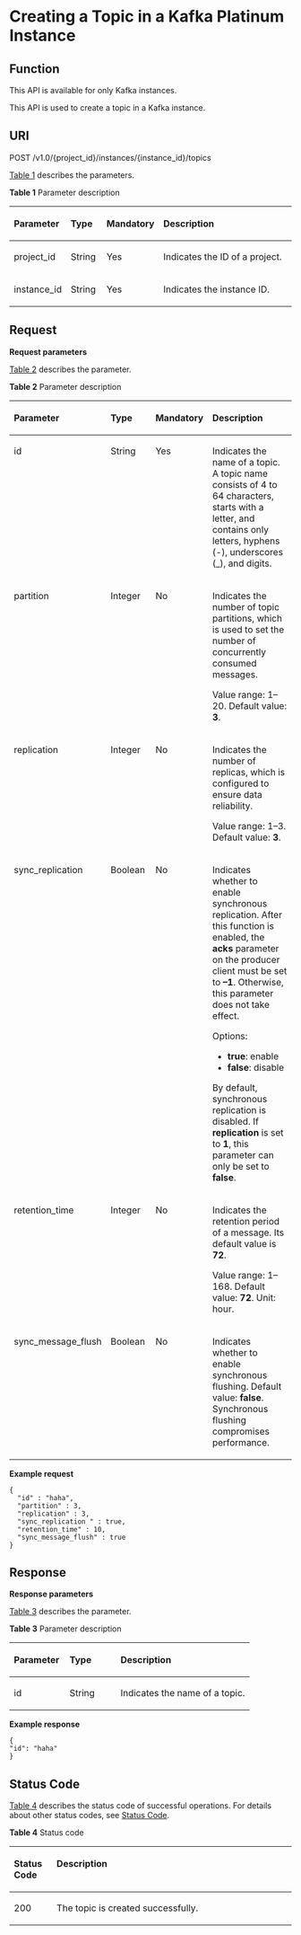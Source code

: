 # Creating a Topic in a Kafka Platinum Instance<a name="EN-US_TOPIC_0128036928"></a>

## Function<a name="section281017251256"></a>

This API is available for only Kafka instances.

This API is used to create a topic in a Kafka instance.

## URI<a name="section133368463119"></a>

POST /v1.0/\{project\_id\}/instances/\{instance\_id\}/topics

[Table 1](#table5338194611119)  describes the parameters.

**Table  1**  Parameter description

<a name="table5338194611119"></a>
<table><thead align="left"><tr id="row84911646141118"><th class="cellrowborder" valign="top" width="16%" id="mcps1.2.5.1.1"><p id="p1449164691113"><a name="p1449164691113"></a><a name="p1449164691113"></a>Parameter</p>
</th>
<th class="cellrowborder" valign="top" width="13%" id="mcps1.2.5.1.2"><p id="p2491164601115"><a name="p2491164601115"></a><a name="p2491164601115"></a>Type</p>
</th>
<th class="cellrowborder" valign="top" width="12%" id="mcps1.2.5.1.3"><p id="p144911646191112"><a name="p144911646191112"></a><a name="p144911646191112"></a>Mandatory</p>
</th>
<th class="cellrowborder" valign="top" width="59%" id="mcps1.2.5.1.4"><p id="p74911246171112"><a name="p74911246171112"></a><a name="p74911246171112"></a>Description</p>
</th>
</tr>
</thead>
<tbody><tr id="row144911946201115"><td class="cellrowborder" valign="top" width="16%" headers="mcps1.2.5.1.1 "><p id="p349174618112"><a name="p349174618112"></a><a name="p349174618112"></a>project_id</p>
</td>
<td class="cellrowborder" valign="top" width="13%" headers="mcps1.2.5.1.2 "><p id="p949114651114"><a name="p949114651114"></a><a name="p949114651114"></a>String</p>
</td>
<td class="cellrowborder" valign="top" width="12%" headers="mcps1.2.5.1.3 "><p id="p1949117464112"><a name="p1949117464112"></a><a name="p1949117464112"></a>Yes</p>
</td>
<td class="cellrowborder" valign="top" width="59%" headers="mcps1.2.5.1.4 "><p id="p849114621111"><a name="p849114621111"></a><a name="p849114621111"></a>Indicates the ID of a project.</p>
</td>
</tr>
<tr id="row54910467110"><td class="cellrowborder" valign="top" width="16%" headers="mcps1.2.5.1.1 "><p id="p6491174620116"><a name="p6491174620116"></a><a name="p6491174620116"></a>instance_id</p>
</td>
<td class="cellrowborder" valign="top" width="13%" headers="mcps1.2.5.1.2 "><p id="p2491184671114"><a name="p2491184671114"></a><a name="p2491184671114"></a>String</p>
</td>
<td class="cellrowborder" valign="top" width="12%" headers="mcps1.2.5.1.3 "><p id="p1549164610114"><a name="p1549164610114"></a><a name="p1549164610114"></a>Yes</p>
</td>
<td class="cellrowborder" valign="top" width="59%" headers="mcps1.2.5.1.4 "><p id="p3491144613110"><a name="p3491144613110"></a><a name="p3491144613110"></a>Indicates the instance ID.</p>
</td>
</tr>
</tbody>
</table>

## Request<a name="section8345124651115"></a>

**Request parameters**

[Table 2](#table14347154691119)  describes the parameter.

**Table  2**  Parameter description

<a name="table14347154691119"></a>
<table><thead align="left"><tr id="row154923465114"><th class="cellrowborder" valign="top" width="17%" id="mcps1.2.5.1.1"><p id="p204921146111112"><a name="p204921146111112"></a><a name="p204921146111112"></a>Parameter</p>
</th>
<th class="cellrowborder" valign="top" width="18%" id="mcps1.2.5.1.2"><p id="p13492104681119"><a name="p13492104681119"></a><a name="p13492104681119"></a>Type</p>
</th>
<th class="cellrowborder" valign="top" width="12%" id="mcps1.2.5.1.3"><p id="p13492124651111"><a name="p13492124651111"></a><a name="p13492124651111"></a>Mandatory</p>
</th>
<th class="cellrowborder" valign="top" width="53%" id="mcps1.2.5.1.4"><p id="p9492154601120"><a name="p9492154601120"></a><a name="p9492154601120"></a>Description</p>
</th>
</tr>
</thead>
<tbody><tr id="row18492646191114"><td class="cellrowborder" valign="top" width="17%" headers="mcps1.2.5.1.1 "><p id="p749214615115"><a name="p749214615115"></a><a name="p749214615115"></a>id</p>
</td>
<td class="cellrowborder" valign="top" width="18%" headers="mcps1.2.5.1.2 "><p id="p449294631114"><a name="p449294631114"></a><a name="p449294631114"></a>String</p>
</td>
<td class="cellrowborder" valign="top" width="12%" headers="mcps1.2.5.1.3 "><p id="p16492846161110"><a name="p16492846161110"></a><a name="p16492846161110"></a>Yes</p>
</td>
<td class="cellrowborder" valign="top" width="53%" headers="mcps1.2.5.1.4 "><p id="p12492124681111"><a name="p12492124681111"></a><a name="p12492124681111"></a>Indicates the name of a topic. A topic name consists of 4 to 64 characters, starts with a letter, and contains only letters, hyphens (-), underscores (_), and digits.</p>
</td>
</tr>
<tr id="row1749224618119"><td class="cellrowborder" valign="top" width="17%" headers="mcps1.2.5.1.1 "><p id="p449224615114"><a name="p449224615114"></a><a name="p449224615114"></a>partition</p>
</td>
<td class="cellrowborder" valign="top" width="18%" headers="mcps1.2.5.1.2 "><p id="p164921446121117"><a name="p164921446121117"></a><a name="p164921446121117"></a>Integer</p>
</td>
<td class="cellrowborder" valign="top" width="12%" headers="mcps1.2.5.1.3 "><p id="p12492204613114"><a name="p12492204613114"></a><a name="p12492204613114"></a>No</p>
</td>
<td class="cellrowborder" valign="top" width="53%" headers="mcps1.2.5.1.4 "><p id="p9494846151117"><a name="p9494846151117"></a><a name="p9494846151117"></a>Indicates the number of topic partitions, which is used to set the number of concurrently consumed messages.</p>
<p id="p74941746121117"><a name="p74941746121117"></a><a name="p74941746121117"></a>Value range: 1–20. Default value: <strong id="b11262153841617"><a name="b11262153841617"></a><a name="b11262153841617"></a>3</strong>.</p>
</td>
</tr>
<tr id="row3494346171114"><td class="cellrowborder" valign="top" width="17%" headers="mcps1.2.5.1.1 "><p id="p04947464119"><a name="p04947464119"></a><a name="p04947464119"></a>replication</p>
</td>
<td class="cellrowborder" valign="top" width="18%" headers="mcps1.2.5.1.2 "><p id="p154941346121115"><a name="p154941346121115"></a><a name="p154941346121115"></a>Integer</p>
</td>
<td class="cellrowborder" valign="top" width="12%" headers="mcps1.2.5.1.3 "><p id="p1449420463110"><a name="p1449420463110"></a><a name="p1449420463110"></a>No</p>
</td>
<td class="cellrowborder" valign="top" width="53%" headers="mcps1.2.5.1.4 "><p id="p1149414601112"><a name="p1149414601112"></a><a name="p1149414601112"></a>Indicates the number of replicas, which is configured to ensure data reliability.</p>
<p id="p16494646181112"><a name="p16494646181112"></a><a name="p16494646181112"></a>Value range: 1–3. Default value: <strong id="b8302226162311"><a name="b8302226162311"></a><a name="b8302226162311"></a>3</strong>.</p>
</td>
</tr>
<tr id="row5439123414418"><td class="cellrowborder" valign="top" width="17%" headers="mcps1.2.5.1.1 "><p id="p126894217446"><a name="p126894217446"></a><a name="p126894217446"></a>sync_replication</p>
</td>
<td class="cellrowborder" valign="top" width="18%" headers="mcps1.2.5.1.2 "><p id="p12681342184417"><a name="p12681342184417"></a><a name="p12681342184417"></a>Boolean</p>
</td>
<td class="cellrowborder" valign="top" width="12%" headers="mcps1.2.5.1.3 "><p id="p102687426440"><a name="p102687426440"></a><a name="p102687426440"></a>No</p>
</td>
<td class="cellrowborder" valign="top" width="53%" headers="mcps1.2.5.1.4 "><p id="p62689423441"><a name="p62689423441"></a><a name="p62689423441"></a>Indicates whether to enable synchronous replication. After this function is enabled, the <strong id="b612714530233"><a name="b612714530233"></a><a name="b612714530233"></a>acks</strong> parameter on the producer client must be set to <strong id="b163774562239"><a name="b163774562239"></a><a name="b163774562239"></a>–1</strong>. Otherwise, this parameter does not take effect.</p>
<p id="p1822717394320"><a name="p1822717394320"></a><a name="p1822717394320"></a>Options:</p>
<a name="ul2046195510424"></a><a name="ul2046195510424"></a><ul id="ul2046195510424"><li><strong id="b862519318216"><a name="b862519318216"></a><a name="b862519318216"></a>true</strong>: enable</li><li><strong id="b161724916224"><a name="b161724916224"></a><a name="b161724916224"></a>false</strong>: disable</li></ul>
<p id="p19830254247"><a name="p19830254247"></a><a name="p19830254247"></a>By default, synchronous replication is disabled. If <strong id="b3317171162320"><a name="b3317171162320"></a><a name="b3317171162320"></a>replication</strong> is set to <strong id="b3318513102317"><a name="b3318513102317"></a><a name="b3318513102317"></a>1</strong>, this parameter can only be set to <strong id="b818381715233"><a name="b818381715233"></a><a name="b818381715233"></a>false</strong>.</p>
</td>
</tr>
<tr id="row4494846201111"><td class="cellrowborder" valign="top" width="17%" headers="mcps1.2.5.1.1 "><p id="p6494134661119"><a name="p6494134661119"></a><a name="p6494134661119"></a>retention_time</p>
</td>
<td class="cellrowborder" valign="top" width="18%" headers="mcps1.2.5.1.2 "><p id="p194941446151118"><a name="p194941446151118"></a><a name="p194941446151118"></a>Integer</p>
</td>
<td class="cellrowborder" valign="top" width="12%" headers="mcps1.2.5.1.3 "><p id="p549413462117"><a name="p549413462117"></a><a name="p549413462117"></a>No</p>
</td>
<td class="cellrowborder" valign="top" width="53%" headers="mcps1.2.5.1.4 "><p id="p8494184661118"><a name="p8494184661118"></a><a name="p8494184661118"></a>Indicates the retention period of a message. Its default value is <strong id="b1195453154817"><a name="b1195453154817"></a><a name="b1195453154817"></a>72</strong>.</p>
<p id="p12494546161116"><a name="p12494546161116"></a><a name="p12494546161116"></a>Value range: 1–168. Default value: <strong id="b197211520162413"><a name="b197211520162413"></a><a name="b197211520162413"></a>72</strong>. Unit: hour.</p>
</td>
</tr>
<tr id="row1049444651117"><td class="cellrowborder" valign="top" width="17%" headers="mcps1.2.5.1.1 "><p id="p114941646151117"><a name="p114941646151117"></a><a name="p114941646151117"></a>sync_message_flush</p>
</td>
<td class="cellrowborder" valign="top" width="18%" headers="mcps1.2.5.1.2 "><p id="p2049413469114"><a name="p2049413469114"></a><a name="p2049413469114"></a>Boolean</p>
</td>
<td class="cellrowborder" valign="top" width="12%" headers="mcps1.2.5.1.3 "><p id="p049494615110"><a name="p049494615110"></a><a name="p049494615110"></a>No</p>
</td>
<td class="cellrowborder" valign="top" width="53%" headers="mcps1.2.5.1.4 "><p id="p19494144617119"><a name="p19494144617119"></a><a name="p19494144617119"></a>Indicates whether to enable synchronous flushing. Default value: <strong id="b151438394241"><a name="b151438394241"></a><a name="b151438394241"></a>false</strong>. Synchronous flushing compromises performance.</p>
</td>
</tr>
</tbody>
</table>

**Example request**

```
{
  "id" : "haha", 
  "partition" : 3, 
  "replication" : 3, 
  "sync_replication " : true, 
  "retention_time" : 10, 
  "sync_message_flush" : true
}
```

## Response<a name="section837314461114"></a>

**Response parameters**

[Table 3](#table113758463117)  describes the parameter.

**Table  3**  Parameter description

<a name="table113758463117"></a>
<table><thead align="left"><tr id="row049524619114"><th class="cellrowborder" valign="top" width="23.23%" id="mcps1.2.4.1.1"><p id="p154951446141113"><a name="p154951446141113"></a><a name="p154951446141113"></a>Parameter</p>
</th>
<th class="cellrowborder" valign="top" width="21.21%" id="mcps1.2.4.1.2"><p id="p9495174614117"><a name="p9495174614117"></a><a name="p9495174614117"></a>Type</p>
</th>
<th class="cellrowborder" valign="top" width="55.559999999999995%" id="mcps1.2.4.1.3"><p id="p949515469114"><a name="p949515469114"></a><a name="p949515469114"></a>Description</p>
</th>
</tr>
</thead>
<tbody><tr id="row16495194631111"><td class="cellrowborder" valign="top" width="23.23%" headers="mcps1.2.4.1.1 "><p id="p649554610116"><a name="p649554610116"></a><a name="p649554610116"></a>id</p>
</td>
<td class="cellrowborder" valign="top" width="21.21%" headers="mcps1.2.4.1.2 "><p id="p19495184671120"><a name="p19495184671120"></a><a name="p19495184671120"></a>String</p>
</td>
<td class="cellrowborder" valign="top" width="55.559999999999995%" headers="mcps1.2.4.1.3 "><p id="p44956464114"><a name="p44956464114"></a><a name="p44956464114"></a>Indicates the name of a topic.</p>
</td>
</tr>
</tbody>
</table>

**Example response**

```
{  
"id": "haha"
}
```

## Status Code<a name="section5381204691118"></a>

[Table 4](#table4381154610118)  describes the status code of successful operations. For details about other status codes, see  [Status Code](status-code.md).

**Table  4**  Status code

<a name="table4381154610118"></a>
<table><thead align="left"><tr id="row549534661115"><th class="cellrowborder" valign="top" width="15.15%" id="mcps1.2.3.1.1"><p id="p13495134691117"><a name="p13495134691117"></a><a name="p13495134691117"></a>Status Code</p>
</th>
<th class="cellrowborder" valign="top" width="84.85000000000001%" id="mcps1.2.3.1.2"><p id="p11496174618117"><a name="p11496174618117"></a><a name="p11496174618117"></a>Description</p>
</th>
</tr>
</thead>
<tbody><tr id="row14965461118"><td class="cellrowborder" valign="top" width="15.15%" headers="mcps1.2.3.1.1 "><p id="p1449610463118"><a name="p1449610463118"></a><a name="p1449610463118"></a>200</p>
</td>
<td class="cellrowborder" valign="top" width="84.85000000000001%" headers="mcps1.2.3.1.2 "><p id="p14496204612119"><a name="p14496204612119"></a><a name="p14496204612119"></a>The topic is created successfully.</p>
</td>
</tr>
</tbody>
</table>

